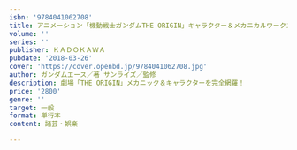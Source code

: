 ```yaml
---
isbn: '9784041062708'
title: アニメーション「機動戦士ガンダムTHE ORIGIN」キャラクター＆メカニカルワークス　上巻
volume: ''
series: ''
publisher: ＫＡＤＯＫＡＷＡ
pubdate: '2018-03-26'
cover: 'https://cover.openbd.jp/9784041062708.jpg'
author: ガンダムエース／著 サンライズ／監修
description: 劇場「THE ORIGIN」メカニック＆キャラクターを完全網羅！
price: '2800'
genre: ''
target: 一般
format: 単行本
content: 諸芸・娯楽

---
```


